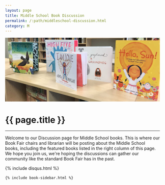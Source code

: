 ```yaml
---
layout: page
title: Middle School Book Discussion
permalink: /:path/middleschool-discussion.html
category: M
---
```


<div class="row">
  <div class="col">
  <img src="./images/header.jpg" class="rounded mx-auto d-block img-fluid" alt="Selection of Books as a decorative header">
    <div class="jumbotron bg-transparent">
      <h1 class="display-4">{{ page.title }}</h1>
      <hr class="my-4">
      <p class="lead">Welcome to our Discussion page for Middle School books. This is where our Book Fair chairs and librarian will be posting about the Middle School books, including the featured books listed in the right column of this page. We hope you join us, we're hoping the discussions can gather our community like the standard Book Fair has in the past.</p>
    </div>
  </div>
</div>
<div class="row">
  <div class="col-md-9">

  {% include disqus.html %}
                    
  </div>
  <div class="col-md-3 book-sidebar">
    
    {% include book-sidebar.html %}

  </div>
</div>
